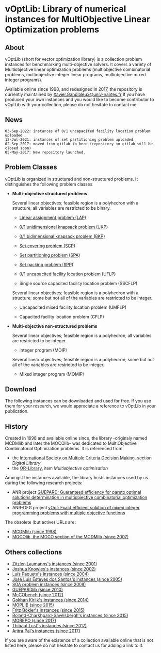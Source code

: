 # vOptLib: Library of numerical instances for MultiObjective Linear Optimization problems
	
## About 
vOptLib (short for vector optimization library) is a collection problem instances for benchmarking multi-objective solvers.
It covers a variety of Multiobjective linear optimization problems (multiobjective combinatorial problems, multiobjective integer linear programs, multiobjective mixed integer programs).

Available online since 1998, and redesigned in 2017, the repository is currently maintained by Xavier.Gandibleux@univ-nantes.fr  If you have produced your own instances and you would like to become contributor to vOptLib with your collection, please do not hesitate to contact me.

## News
	03-Sep-2022: instances of 0/1 uncapacited facility location problem uploaded
	12-Jul-2021: instances of set partitioning problem uploaded
	02-Sep-2017: moved from gitlab to here (repository on gitlab will be closed soon)
	05-May-2017: New repository launched.
 

## Problem Classes
vOptLib is organized in structured and non-structured problems.
It distinguishes the following problem classes:

+ **Multi-objective structured problems**

    Several linear objectives; feasible region is a polyhedron with a structure; all variables are restricted to be binary.

    - [Linear assignment problem (LAP)](https://github.com/vOptSolver/vOptLib/tree/master/LAP%20(working%20on%20it))

    - [0/1 unidimensional knapsack problem (UKP)](UKP/readme.md)     

    - [0/1 bidimensional knapsack problem (BKP)](https://github.com/vOptSolver/vOptLib/tree/master/BKP%20(working%20on%20it))
    
    - [Set covering problem (SCP)](SCP/readme.md)    

    - [Set partitioning problem (SPA)](SPA/readme.md) 
    
    - [Set packing problem (SPP)](SPP/readme.md)    
    
    - [0/1 uncapacited facility location problem (UFLP)](UFLP/readme.md)
    
    - Single source capacited facility location problem (SSCFLP)
    
    Several linear objectives; feasible region is a polyhedron with a structure; some but not all of the variables are restricted to be integer.        

    - Uncapacited mixed facility location problem (UMFLP) 
    
    - Capacited facility location problem (CFLP)  


+ **Multi-objective non-structured problems**

    Several linear objectives; feasible region is a polyhedron; all variables are restricted to be integer.
    
    - Integer program (MOIP) 
    
    Several linear objectives; feasible region is a polyhedron; some but not all of the variables are restricted to be integer.

    - Mixed integer program (MOMIP)
    

## Download
The following instances can be downloaded and used for free. 
If you use them for your research, we would appreciate a reference to vOptLib in your publication. 


## History
Created in 1998 and available online since, the library -originaly named MCDMlib and later the MOCOlib- was dedicated to MultiObjective Combinatorial Optimization problems. 
It is referenced from: 
+ the [International Society on Multiple Criteria Decision Making](http://www.mcdmsociety.org/), section *Digital Library*
+ the [OR-Library](http://people.brunel.ac.uk/~mastjjb/jeb/info.html), item *Multiobjective optimisation*

Amongst the instances available, the library hosts instances used by us during the following research projects:
+ ANR project [GUEPARD: Guaranteed efficiency for pareto optimal solutions determination in multiobjective combinatorial optimization problems](http://web.archive.org/web/20150906095035/http://guepard.lip6.fr/Main/GuepardLib)
+ ANR-DFG project [vOpt: Exact efficient solution of mixed integer programming problems with multiple objective functions](https://vopt-anr-dfg.univ-nantes.fr/)

The obsolete (but active) URLs are:
+ [MCDMlib (since 1998)](http://web.archive.org/web/20061205225020/http://www.univ-valenciennes.fr:80/ROAD/MCDM/)
+ [MOCOlib, the MOCO section of the MCDMlib (since 2007)](http://xgandibleux.free.fr/MOCOlib/index.html)

## Others collections
- [Zitzler-Laumanns's instances (since 2001)](https://sop.tik.ee.ethz.ch/download/supplementary/testProblemSuite/)
- [Joshua Knowles's instances (since 2002)](http://www.cs.bham.ac.uk/~jdk/mQAP/)
- [Luís Paquete's instances (since 2004)](https://apps.uc.pt/mypage/faculty/uc26679/en/software#BD)
- [José Luis Esteves dos Santos's instances (since 2005)](http://www.mat.uc.pt/%7Ezeluis/INVESTIG/MSPP/mspp.htm#The_library)
- [SOA problem instances (since 2008)](http://soa.iti.es/problem-instances)
- [GUEPARDlib (since 2010)](http://web.archive.org/web/20150906095035/http://guepard.lip6.fr/Main/GuepardLib)
- [MoCObench (since 2012)](http://mocobench.sourceforge.net/)
- [Gokhan Kirlik's instances (since 2014)](http://home.ku.edu.tr/~moolibrary/)
- [MOPLIB (since 2015)](http://web.archive.org/web/20170504102211/http://moplib.zib.de:80/)
- [Fritz Bökler's instances (since 2015)](https://ls11-www.cs.tu-dortmund.de/staff/boekler/moco-instances)
- [Boland-Charkhgard-Savelsbergh's instances (since 2015)](http://web.archive.org/web/20200221001500/http://www.eng.usf.edu/~hcharkhgard/library.html)
- [MOREPO (since 2017)](https://github.com/MCDMSociety/MOrepo)
- [Thibaut Lust's instances (since 2017)](https://webia.lip6.fr/~lustt/Research.html#Main)
- [Aritra Pal's instances (since 2017)](https://github.com/aritrasep/Modolib.jl)

If you are aware of the existence of a collection available online that is not listed here, please do not hesitate to contact us for adding a link to it.
